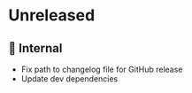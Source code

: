 # Unreleased

## 🔩  Internal
* Fix path to changelog file for GitHub release
* Update dev dependencies

